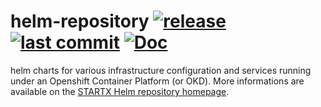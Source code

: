 # helm-repository [![release](https://img.shields.io/badge/release-v12.36.0-blue.svg)](https://github.com/startxfr/helm-repository/releases/tag/12.36.0) [![last commit](https://img.shields.io/github/last-commit/startxfr/helm-repository.svg)](https://github.com/startxfr/helm-repository) [![Doc](https://readthedocs.org/projects/helm-repository/badge)](https://helm-repository.readthedocs.io)

helm charts for various infrastructure configuration and services running under an Openshift Container Platform (or OKD). More informations are available on the [STARTX Helm repository homepage](https://helm-repository.readthedocs.io).

